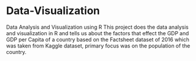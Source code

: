 # Data-Visualization
Data Analysis and Visualization using R
This project does the data analysis and visualization in R and tells us about the factors that effect the GDP and GDP per Capita of a 
country based on the Factsheet dataset of 2016 which was taken from Kaggle dataset, primary focus was on the population of the country.

